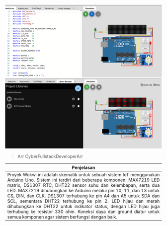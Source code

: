 ![libraries](img/iot.png)<br>
![libraries](img/output.png)

> Arr CyberFullstackDeveloperArr

|  **Penjelasan**             |
|---------------------|
| <div style="text-align: justify;">Proyek Wokwi ini adalah skematik untuk sebuah sistem IoT menggunakan Arduino Uno. Sistem ini terdiri dari beberapa komponen: MAX7219 LED matrix, DS1307 RTC, DHT22 sensor suhu dan kelembapan, serta dua LED. MAX7219 dihubungkan ke Arduino melalui pin 10, 11, dan 13 untuk CS, DIN, dan CLK. DS1307 terhubung ke pin A4 dan A5 untuk SDA dan SCL, sementara DHT22 terhubung ke pin 2. LED hijau dan merah dihubungkan ke DHT22 untuk indikator status, dengan LED hijau juga terhubung ke resistor 330 ohm. Koneksi daya dan ground diatur untuk semua komponen agar sistem berfungsi dengan baik.</div> |
